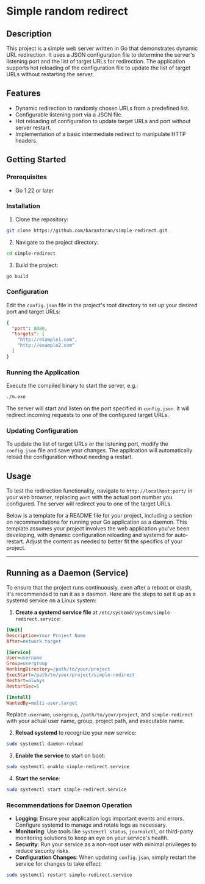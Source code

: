 # Simple random redirect

## Description

This project is a simple web server written in Go that demonstrates dynamic URL redirection. It uses a JSON configuration file to determine the server's listening port and the list of target URLs for redirection. The application supports hot reloading of the configuration file to update the list of target URLs without restarting the server.

## Features

- Dynamic redirection to randomly chosen URLs from a predefined list.
- Configurable listening port via a JSON file.
- Hot reloading of configuration to update target URLs and port without server restart.
- Implementation of a basic intermediate redirect to manipulate HTTP headers.

## Getting Started

### Prerequisites

- Go 1.22 or later

### Installation

1. Clone the repository:
```sh
git clone https://github.com/barantaran/simple-redirect.git
```

2. Navigate to the project directory:
```sh
cd simple-redirect
```

3. Build the project:
```sh
go build
```

### Configuration

Edit the `config.json` file in the project's root directory to set up your desired port and target URLs:

```json
{
  "port": 8080,
  "targets": [
    "http://example1.com",
    "http://example2.com"
  ]
}
```

### Running the Application

Execute the compiled binary to start the server, e.g.:

```sh
./m.exe
```

The server will start and listen on the port specified in `config.json`. It will redirect incoming requests to one of the configured target URLs.

### Updating Configuration

To update the list of target URLs or the listening port, modify the `config.json` file and save your changes. The application will automatically reload the configuration without needing a restart.

## Usage

To test the redirection functionality, navigate to `http://localhost:port/` in your web browser, replacing `port` with the actual port number you configured. The server will redirect you to one of the target URLs.

Below is a template for a README file for your project, including a section on recommendations for running your Go application as a daemon. This template assumes your project involves the web application you've been developing, with dynamic configuration reloading and systemd for auto-restart. Adjust the content as needed to better fit the specifics of your project.

---

## Running as a Daemon (Service)

To ensure that the project runs continuously, even after a reboot or crash, it's recommended to run it as a daemon. Here are the steps to set it up as a systemd service on a Linux system:

1. **Create a systemd service file** at `/etc/systemd/system/simple-redirect.service`:

```ini
[Unit]
Description=Your Project Name
After=network.target

[Service]
User=username
Group=usergroup
WorkingDirectory=/path/to/your/project
ExecStart=/path/to/your/project/simple-redirect
Restart=always
RestartSec=5

[Install]
WantedBy=multi-user.target
```

Replace `username`, `usergroup`, `/path/to/your/project`, and `simple-redirect` with your actual user name, group, project path, and executable name.

2. **Reload systemd** to recognize your new service:

```bash
sudo systemctl daemon-reload
```

3. **Enable the service** to start on boot:

```bash
sudo systemctl enable simple-redirect.service
```

4. **Start the service**:

```bash
sudo systemctl start simple-redirect.service
```

### Recommendations for Daemon Operation

- **Logging**: Ensure your application logs important events and errors. Configure systemd to manage and rotate logs as necessary.
- **Monitoring**: Use tools like `systemctl status`, `journalctl`, or third-party monitoring solutions to keep an eye on your service's health.
- **Security**: Run your service as a non-root user with minimal privileges to reduce security risks.
- **Configuration Changes**: When updating `config.json`, simply restart the service for changes to take effect:

```bash
sudo systemctl restart simple-redirect.service
```
